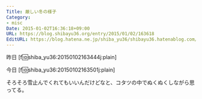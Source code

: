```yaml
---
Title: 厳しい冬の様子
Category:
- misc
Date: 2015-01-02T16:36:18+09:00
URL: https://blog.shibayu36.org/entry/2015/01/02/163618
EditURL: https://blog.hatena.ne.jp/shiba_yu36/shibayu36.hatenablog.com/atom/entry/8454420450078784374
---
```


昨日
[f:id:shiba_yu36:20150102163444j:plain]

今日
[f:id:shiba_yu36:20150102163501j:plain]

そろそろ雪止んでくれてもいいんだけどなと、コタツの中でぬくぬくしながら思ってる。
